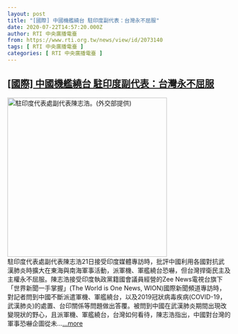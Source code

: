 ```yaml
---
layout: post
title: "[國際] 中國機艦繞台 駐印度副代表：台灣永不屈服"
date: 2020-07-22T14:57:20.000Z
author: RTI 中央廣播電臺
from: https://www.rti.org.tw/news/view/id/2073140
tags: [ RTI 中央廣播電臺 ]
categories: [ RTI 中央廣播電臺 ]
---
```

<!--1595429840000-->
[[國際] 中國機艦繞台 駐印度副代表：台灣永不屈服](https://www.rti.org.tw/news/view/id/2073140)
------

<div>
<img src="https://static.rti.org.tw/assets/thumbnails/2020/07/22/d1be4196a72adda6aef63bc5e241befd.jpg" width="360" alt="駐印度代表處副代表陳志浩。(外交部提供)" title="駐印度代表處副代表陳志浩。(外交部提供)"><br>駐印度代表處副代表陳志浩21日接受印度媒體專訪時，批評中國利用各國對抗武漢肺炎時擴大在東海與南海軍事活動，派軍機、軍艦繞台恐嚇，但台灣捍衛民主及主權永不屈服。陳志浩接受印度執政黨籍國會議員經營的Zee News電視台旗下「世界新聞一手掌握」(The World is One News, WION)國際新聞頻道專訪時，對記者問到中國不斷派遣軍機、軍艦繞台，以及2019冠狀病毒疾病(COVID-19，武漢肺炎)的處置、台印關係等問題做出答覆。被問到中國在武漢肺炎期間出現改變現狀的野心，且派軍機、軍艦繞台，台灣如何看待，陳志浩指出，中國對台灣的軍事恐嚇企圖從未...<a target="_blank" href="https://www.rti.org.tw/news/view/id/2073140">...more</a>
</div>
